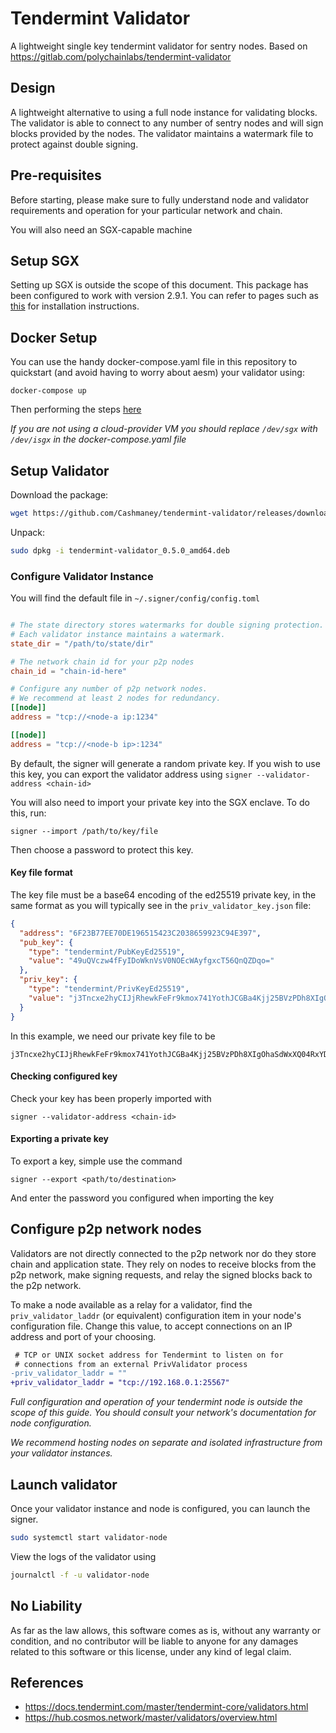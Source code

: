 # Tendermint Validator

A lightweight single key tendermint validator for sentry nodes. Based on https://gitlab.com/polychainlabs/tendermint-validator
## Design

A lightweight alternative to using a full node instance for validating blocks. The validator is able to connect to any number of sentry nodes and will sign blocks provided by the nodes. The validator maintains a watermark file to protect against double signing.

## Pre-requisites

Before starting, please make sure to fully understand node and validator requirements and operation for your particular network and chain.

You will also need an SGX-capable machine

## Setup SGX

Setting up SGX is outside the scope of this document. This package has been configured to work with version 2.9.1. You can
refer to pages such as [this](https://github.com/enigmampc/EnigmaBlockchain/blob/master/docs/dev/setup-sgx.md) for installation 
instructions.

## Docker Setup

You can use the handy docker-compose.yaml file in this repository to quickstart (and avoid having to worry about aesm) your validator using:

`docker-compose up`

Then performing the steps [here](#configure-validator-instance)

_If you are not using a cloud-provider VM you should replace `/dev/sgx` with `/dev/isgx` in the docker-compose.yaml file_

## Setup Validator

Download the package: 

```bash
wget https://github.com/Cashmaney/tendermint-validator/releases/download/0.0.1/sgx-validator_0.5.0_amd64.deb
```

Unpack:

```bash
sudo dpkg -i tendermint-validator_0.5.0_amd64.deb
```

### Configure Validator Instance

You will find the default file in ``~/.signer/config/config.toml``
```toml

# The state directory stores watermarks for double signing protection.
# Each validator instance maintains a watermark.
state_dir = "/path/to/state/dir"

# The network chain id for your p2p nodes
chain_id = "chain-id-here"

# Configure any number of p2p network nodes.
# We recommend at least 2 nodes for redundancy.
[[node]]
address = "tcp://<node-a ip:1234"

[[node]]
address = "tcp://<node-b ip>:1234"
```

By default, the signer will generate a random private key. If you wish to use this key, you can export the validator address using
`signer --validator-address <chain-id>`

You will also need to import your private key into the SGX enclave. To do this, run:

`signer --import /path/to/key/file`

Then choose a password to protect this key.

#### Key file format
The key file must be a base64 encoding of the ed25519 private key, in the same format as you will typically see in the `priv_validator_key.json` file:

```json
{
  "address": "6F23B77EE70DE196515423C2038659923C94E397",
  "pub_key": {
    "type": "tendermint/PubKeyEd25519",
    "value": "49uQVczw4fFyIDoWknVsV0NOEcWAyfgxcT56QnQZDqo="
  },
  "priv_key": {
    "type": "tendermint/PrivKeyEd25519",
    "value": "j3Tncxe2hyCIJjRhewkFeFr9kmox741YothJCGBa4Kjj25BVzPDh8XIgOhaSdWxXQ04RxYDJ+DFxPnpCdBkOqg=="
  }
}
``` 

In this example, we need our private key file to be
```text
j3Tncxe2hyCIJjRhewkFeFr9kmox741YothJCGBa4Kjj25BVzPDh8XIgOhaSdWxXQ04RxYDJ+DFxPnpCdBkOqg==
```

#### Checking configured key

Check your key has been properly imported with 

`signer --validator-address <chain-id>` 

#### Exporting a private key

To export a key, simple use the command

`signer --export <path/to/destination>`

And enter the password you configured when importing the key

## Configure p2p network nodes

Validators are not directly connected to the p2p network nor do they store chain and application state. They rely on nodes to receive blocks from the p2p network, make signing requests, and relay the signed blocks back to the p2p network.

To make a node available as a relay for a validator, find the `priv_validator_laddr` (or equivalent) configuration item in your node's configuration file. Change this value, to accept connections on an IP address and port of your choosing.

```diff
 # TCP or UNIX socket address for Tendermint to listen on for
 # connections from an external PrivValidator process
-priv_validator_laddr = ""
+priv_validator_laddr = "tcp://192.168.0.1:25567"
```

_Full configuration and operation of your tendermint node is outside the scope of this guide. You should consult your network's documentation for node configuration._

_We recommend hosting nodes on separate and isolated infrastructure from your validator instances._

## Launch validator

Once your validator instance and node is configured, you can launch the signer.

```bash
sudo systemctl start validator-node
```

View the logs of the validator using

```bash
journalctl -f -u validator-node
```

## No Liability

As far as the law allows, this software comes as is,
without any warranty or condition, and no contributor
will be liable to anyone for any damages related to this
software or this license, under any kind of legal claim.

## References

- https://docs.tendermint.com/master/tendermint-core/validators.html
- https://hub.cosmos.network/master/validators/overview.html
